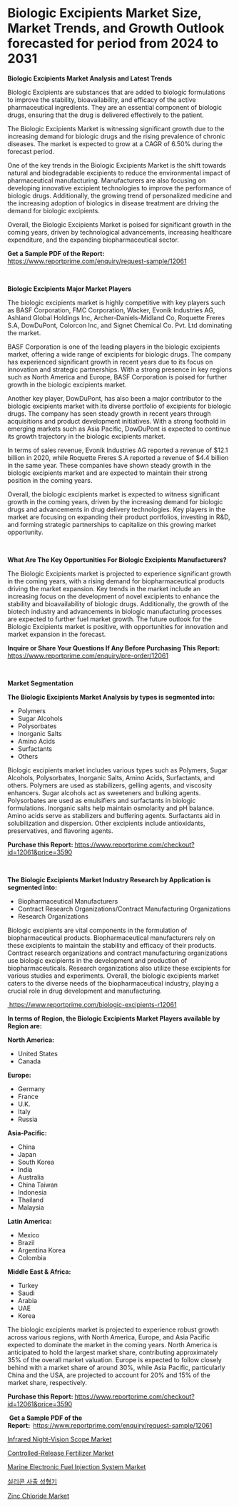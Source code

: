 <p><h1>Biologic Excipients Market Size, Market Trends, and Growth Outlook forecasted for period from 2024 to 2031</h1></p><p><strong>Biologic Excipients Market Analysis and Latest Trends</strong></p>
<p><p>Biologic Excipients are substances that are added to biologic formulations to improve the stability, bioavailability, and efficacy of the active pharmaceutical ingredients. They are an essential component of biologic drugs, ensuring that the drug is delivered effectively to the patient. </p><p>The Biologic Excipients Market is witnessing significant growth due to the increasing demand for biologic drugs and the rising prevalence of chronic diseases. The market is expected to grow at a CAGR of 6.50% during the forecast period. </p><p>One of the key trends in the Biologic Excipients Market is the shift towards natural and biodegradable excipients to reduce the environmental impact of pharmaceutical manufacturing. Manufacturers are also focusing on developing innovative excipient technologies to improve the performance of biologic drugs. Additionally, the growing trend of personalized medicine and the increasing adoption of biologics in disease treatment are driving the demand for biologic excipients. </p><p>Overall, the Biologic Excipients Market is poised for significant growth in the coming years, driven by technological advancements, increasing healthcare expenditure, and the expanding biopharmaceutical sector.</p></p>
<p><strong>Get a Sample PDF of the Report:&nbsp;</strong> <a href="https://www.reportprime.com/enquiry/request-sample/12061">https://www.reportprime.com/enquiry/request-sample/12061</a></p>
<p>&nbsp;</p>
<p><strong>Biologic Excipients Major Market Players</strong></p>
<p><p>The biologic excipients market is highly competitive with key players such as BASF Corporation, FMC Corporation, Wacker, Evonik Industries AG, Ashland Global Holdings Inc, Archer-Daniels-Midland Co, Roquette Freres S.A, DowDuPont, Colorcon Inc, and Signet Chemical Co. Pvt. Ltd dominating the market. </p><p>BASF Corporation is one of the leading players in the biologic excipients market, offering a wide range of excipients for biologic drugs. The company has experienced significant growth in recent years due to its focus on innovation and strategic partnerships. With a strong presence in key regions such as North America and Europe, BASF Corporation is poised for further growth in the biologic excipients market.</p><p>Another key player, DowDuPont, has also been a major contributor to the biologic excipients market with its diverse portfolio of excipients for biologic drugs. The company has seen steady growth in recent years through acquisitions and product development initiatives. With a strong foothold in emerging markets such as Asia Pacific, DowDuPont is expected to continue its growth trajectory in the biologic excipients market.</p><p>In terms of sales revenue, Evonik Industries AG reported a revenue of $12.1 billion in 2020, while Roquette Freres S.A reported a revenue of $4.4 billion in the same year. These companies have shown steady growth in the biologic excipients market and are expected to maintain their strong position in the coming years.</p><p>Overall, the biologic excipients market is expected to witness significant growth in the coming years, driven by the increasing demand for biologic drugs and advancements in drug delivery technologies. Key players in the market are focusing on expanding their product portfolios, investing in R&D, and forming strategic partnerships to capitalize on this growing market opportunity.</p></p>
<p>&nbsp;</p>
<p><strong>What Are The Key Opportunities For Biologic Excipients Manufacturers?</strong></p>
<p><p>The Biologic Excipients market is projected to experience significant growth in the coming years, with a rising demand for biopharmaceutical products driving the market expansion. Key trends in the market include an increasing focus on the development of novel excipients to enhance the stability and bioavailability of biologic drugs. Additionally, the growth of the biotech industry and advancements in biologic manufacturing processes are expected to further fuel market growth. The future outlook for the Biologic Excipients market is positive, with opportunities for innovation and market expansion in the forecast.</p></p>
<p><strong>Inquire or Share Your Questions If Any Before Purchasing This Report:</strong> <a href="https://www.reportprime.com/enquiry/pre-order/12061">https://www.reportprime.com/enquiry/pre-order/12061</a></p>
<p>&nbsp;</p>
<p><strong>Market Segmentation</strong></p>
<p><strong>The Biologic Excipients Market Analysis by types is segmented into:</strong></p>
<p><ul><li>Polymers</li><li>Sugar Alcohols</li><li>Polysorbates</li><li>Inorganic Salts</li><li>Amino Acids</li><li>Surfactants</li><li>Others</li></ul></p>
<p><p>Biologic excipients market includes various types such as Polymers, Sugar Alcohols, Polysorbates, Inorganic Salts, Amino Acids, Surfactants, and others. Polymers are used as stabilizers, gelling agents, and viscosity enhancers. Sugar alcohols act as sweeteners and bulking agents. Polysorbates are used as emulsifiers and surfactants in biologic formulations. Inorganic salts help maintain osmolarity and pH balance. Amino acids serve as stabilizers and buffering agents. Surfactants aid in solubilization and dispersion. Other excipients include antioxidants, preservatives, and flavoring agents.</p></p>
<p><strong>Purchase this Report:&nbsp;</strong><a href="https://www.reportprime.com/checkout?id=12061&price=3590">https://www.reportprime.com/checkout?id=12061&price=3590</a></p>
<p>&nbsp;</p>
<p><strong>The Biologic Excipients Market Industry Research by Application is segmented into:</strong></p>
<p><ul><li>Biopharmaceutical Manufacturers</li><li>Contract Research Organizations/Contract Manufacturing Organizations</li><li>Research Organizations</li></ul></p>
<p><p>Biologic excipients are vital components in the formulation of biopharmaceutical products. Biopharmaceutical manufacturers rely on these excipients to maintain the stability and efficacy of their products. Contract research organizations and contract manufacturing organizations use biologic excipients in the development and production of biopharmaceuticals. Research organizations also utilize these excipients for various studies and experiments. Overall, the biologic excipients market caters to the diverse needs of the biopharmaceutical industry, playing a crucial role in drug development and manufacturing.</p></p>
<p><a href="https://www.reportprime.com/biologic-excipients-r12061">&nbsp;https://www.reportprime.com/biologic-excipients-r12061</a></p>
<p><strong>In terms of Region, the Biologic Excipients Market Players available by Region are:</strong></p>
<p>
    <p> <strong> North America: </strong>
        <ul>
            <li>United States</li>
            <li>Canada</li>
        </ul>
        </p> 
    <p> <strong> Europe: </strong>
        <ul>
            <li>Germany</li>
            <li>France</li>
            <li>U.K.</li>
            <li>Italy</li>
            <li>Russia</li>
        </ul>
        </p> 
    <p> <strong> Asia-Pacific: </strong>
        <ul>
            <li>China</li>
            <li>Japan</li>
            <li>South Korea</li>
            <li>India</li>
            <li>Australia</li>
            <li>China Taiwan</li>
            <li>Indonesia</li>
            <li>Thailand</li>
            <li>Malaysia</li>
        </ul>
        </p> 
    <p> <strong> Latin America: </strong>
        <ul>
            <li>Mexico</li>
            <li>Brazil</li>
            <li>Argentina Korea</li>
            <li>Colombia</li>
        </ul>
        </p> 
    <p> <strong> Middle East & Africa: </strong>
        <ul>
            <li>Turkey</li>
            <li>Saudi</li>
            <li>Arabia</li>
            <li>UAE</li>
            <li>Korea</li>
        </ul>
    </p>
    </p>
<p><p>The biologic excipients market is projected to experience robust growth across various regions, with North America, Europe, and Asia Pacific expected to dominate the market in the coming years. North America is anticipated to hold the largest market share, contributing approximately 35% of the overall market valuation. Europe is expected to follow closely behind with a market share of around 30%, while Asia Pacific, particularly China and the USA, are projected to account for 20% and 15% of the market share, respectively.</p></p>
<p><strong>Purchase this Report: </strong><a href="https://www.reportprime.com/checkout?id=12061&price=3590">https://www.reportprime.com/checkout?id=12061&price=3590</a></p>
<p>&nbsp;<strong>Get a Sample PDF of the Report:&nbsp;&nbsp;</strong><a href="https://www.reportprime.com/enquiry/request-sample/12061">https://www.reportprime.com/enquiry/request-sample/12061</a></p>
<p><strong></strong></p>
<p><p><a href="https://medium.com/@hsjri2637/emerging-trends-in-infrared-night-vision-scope-market-global-outlook-and-future-prospects-from-3e77b1adaa7f">Infrared Night-Vision Scope Market</a></p><p><a href="https://medium.com/@hsjri2637/deep-dive-into-the-controlled-release-fertilizer-market-itstrends-market-segmentation-and-12f0386832fb">Controlled-Release Fertilizer Market</a></p><p><a href="https://www.linkedin.com/pulse/marine-electronic-fuel-injection-system-market-size-growth-zkopf">Marine Electronic Fuel Injection System Market</a></p><p><a href="https://medium.com/@angelardelean202220221/%EC%8B%A4%EB%A6%AC%EC%BD%98-%EC%82%AC%EC%B6%9C-%EC%84%B1%ED%98%95-%EA%B8%B0%EA%B3%84-%EC%8B%9C%EC%9E%A5-2024%EB%85%84%EB%B6%80%ED%84%B0-2031%EB%85%84%EA%B9%8C%EC%A7%80%EC%9D%98-%EA%B8%80%EB%A1%9C%EB%B2%8C-%EB%B0%8F-%EC%A7%80%EC%97%AD%EC%A0%81-%EB%B6%84%EC%84%9D-c24d8a3aae1d">실리콘 사출 성형기</a></p><p><a href="https://github.com/nathandecarvalho/Market-Research-Report-List-4/blob/main/zinc-chloride-market.md">Zinc Chloride Market</a></p></p>